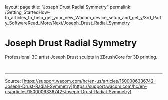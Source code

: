 layout: page
title: "Joseph Drust Radial Symmetry"
permalink: /Getting_StartedHow-to_articles_to_help_get_your_new_Wacom_device_setup_and_get_y/3rd_Party_SoftwareRead_More/Next/Joseph_Drust_Radial_Symmetry

# Joseph Drust Radial Symmetry

Professional 3D artist Joseph Drust sculpts in ZBrushCore for 3D printing. 
 
 ​​

---
Source: [https://support.wacom.com/hc/en-us/articles/1500006336742-Joseph-Drust-Radial-Symmetry](https://support.wacom.com/hc/en-us/articles/1500006336742-Joseph-Drust-Radial-Symmetry)
